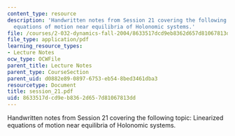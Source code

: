 ```yaml
---
content_type: resource
description: 'Handwritten notes from Session 21 covering the following topic: Linearized
  equations of motion near equilibria of Holonomic systems.'
file: /courses/2-032-dynamics-fall-2004/8633517dcd9eb8362d657d81067813dd_session_21.pdf
file_type: application/pdf
learning_resource_types:
- Lecture Notes
ocw_type: OCWFile
parent_title: Lecture Notes
parent_type: CourseSection
parent_uid: d0882e89-0897-6753-eb54-8bed3461dba3
resourcetype: Document
title: session_21.pdf
uid: 8633517d-cd9e-b836-2d65-7d81067813dd
---
```

Handwritten notes from Session 21 covering the following topic: Linearized equations of motion near equilibria of Holonomic systems.

